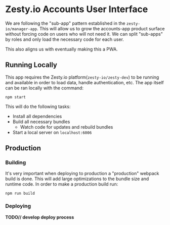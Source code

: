 # Zesty.io Accounts User Interface

We are following the "sub-app" pattern established in the `zesty-io/manager-app`. This will allow us to grow the accounts-app product surface without forcing code on users who will not need it. We can split "sub-apps" by roles and only load the necessary code for each user.

This also aligns us with eventually making this a PWA.

## Running Locally

This app requires the Zesty.io platform(`zesty-io/zesty-dev`) to be running and available in order to load data, handle authentication, etc. The app itself can be ran locally with the command:

    npm start

This will do the following tasks:

- Install all dependencies
- Build all necessary bundles
	- Watch code for updates and rebuild bundles
- Start a local server on `localhost:6006`

## Production

### Building

It's very important when deploying to production a "production" webpack build is done. This will add large optimizations to the bundle size and runtime code. In order to make a production build run:

	npm run build

### Deploying

**TODO// develop deploy process**
